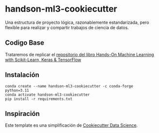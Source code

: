 # handson-ml3-cookiecutter
Una estructura de proyecto lógica, razonablemente estandarizada, pero flexible para realizar y compartir trabajos de ciencia de datos.

## Codigo Base

Trataremos de replicar el [repositorio del libro Hands-On Machine Learning with Scikit-Learn, Keras & TensorFlow](https://github.com/ageron/handson-ml3)

## Instalación

```shell
conda create --name handson-ml3-cookiecutter -c conda-forge python=3.11
conda activate handson-ml3-cookiecutter
pip install -r requirements.txt
```

## Inspiración

Este template es una simplificación de [Cookiecutter Data Science](https://github.com/drivendata/cookiecutter-data-science).
